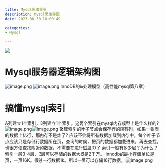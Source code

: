 ```yaml
---
title: Mysql思维导图
description: Mysql思维导图
date: 2023-08-30 10:00:49

categories:
- Mysql

---
```

<meta name="referrer" content="no-referrer" />
<!-- more -->

![](https://cdn.nlark.com/yuque/0/2024/jpeg/21760570/1710403401941-01fdc882-cb7d-4c66-b65f-9bdcabc15f01.jpeg)
# Mysql服务器逻辑架构图
![image.png](https://cdn.nlark.com/yuque/0/2022/png/21760570/1651406584500-ec23a345-2eb4-475f-9b0f-63415aed3379.png#averageHue=%23d9d9d9&clientId=u4b280c50-6229-4&from=paste&height=335&id=u1d043e1c&originHeight=670&originWidth=660&originalType=binary&ratio=1&rotation=0&showTitle=false&size=204500&status=done&style=none&taskId=u2272073e-9447-480e-8913-56325b046de&title=&width=330)
![image.png](https://cdn.nlark.com/yuque/0/2022/png/21760570/1651848707862-6b4bb6fc-3b90-454f-9870-db5d98b0e937.png#averageHue=%23d7d7d7&clientId=u52fcd201-72ef-4&from=paste&height=523&id=ue4839a93&originHeight=1046&originWidth=1530&originalType=binary&ratio=1&rotation=0&showTitle=false&size=788213&status=done&style=none&taskId=ua7111ff0-cb50-4e98-b34b-71836dc8c1d&title=&width=765)
InnoDB的io处理模型（高性能mysql第八章）

# 搞懂mysql索引
A列建立1个索引，B列建立1个索引。这两个索引在mysql内存模型上是什么样的?
![image.png](https://cdn.nlark.com/yuque/0/2022/png/21760570/1651634763273-77b4e47f-da55-4a29-b22f-bf98f9bef69a.png#averageHue=%23ededed&clientId=u82890459-b209-4&from=paste&height=580&id=ua30149a5&originHeight=1160&originWidth=1204&originalType=binary&ratio=1&rotation=0&showTitle=false&size=445676&status=done&style=none&taskId=u8b72c5d0-b11b-40e4-925f-bcd4a08dfcf&title=&width=602)![image.png](https://cdn.nlark.com/yuque/0/2022/png/21760570/1651634778113-ea353c42-dd82-4309-9b16-4a90cba89e7d.png#averageHue=%23eeeeee&clientId=u82890459-b209-4&from=paste&height=593&id=u4f42a6a5&originHeight=1186&originWidth=1260&originalType=binary&ratio=1&rotation=0&showTitle=false&size=577261&status=done&style=none&taskId=u8b481b14-62df-48a2-abce-3f8ca0a05f1&title=&width=630)
聚簇索引的叶子节点会保存行的所有列，如果一张表的数据上亿行，那内存不是炸了?
应该不会将所有数据加载到内存中，每个叶子节点应该只是存储行数据所在页，查询的时候，把页的数据都加载进来，再去查找。也很方便查找附近的数据，不需要在进行磁盘IO了
索引一般有多少层？为什么？
索引一般3-4层，3层可以存储的数据大概是2千万。
innodb的最小存储单位是页，一页16K。假设一行数据1k。所以一页可以存储16行数据。
![image.png](https://cdn.nlark.com/yuque/0/2022/png/21760570/1651635817644-6079a4bb-a337-41a6-a55d-23efcbc27bda.png#averageHue=%23ededed&clientId=u82890459-b209-4&from=paste&height=225&id=u851d5958&originHeight=450&originWidth=1454&originalType=binary&ratio=1&rotation=0&showTitle=false&size=94009&status=done&style=none&taskId=ucbd67e80-3a49-4ce9-a5d0-06a9fc84ed5&title=&width=727)